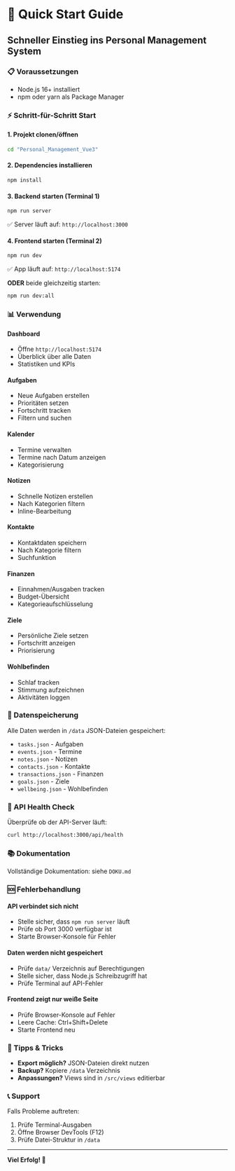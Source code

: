 # 🚀 Quick Start Guide

## Schneller Einstieg ins Personal Management System

### 📋 Voraussetzungen
- Node.js 16+ installiert
- npm oder yarn als Package Manager

### ⚡ Schritt-für-Schritt Start

#### 1. **Projekt clonen/öffnen**
```bash
cd "Personal_Management_Vue3"
```

#### 2. **Dependencies installieren**
```bash
npm install
```

#### 3. **Backend starten** (Terminal 1)
```bash
npm run server
```
✅ Server läuft auf: `http://localhost:3000`

#### 4. **Frontend starten** (Terminal 2)
```bash
npm run dev
```
✅ App läuft auf: `http://localhost:5174`

**ODER** beide gleichzeitig starten:
```bash
npm run dev:all
```

### 📊 Verwendung

#### Dashboard
- Öffne `http://localhost:5174`
- Überblick über alle Daten
- Statistiken und KPIs

#### Aufgaben
- Neue Aufgaben erstellen
- Prioritäten setzen
- Fortschritt tracken
- Filtern und suchen

#### Kalender
- Termine verwalten
- Termine nach Datum anzeigen
- Kategorisierung

#### Notizen
- Schnelle Notizen erstellen
- Nach Kategorien filtern
- Inline-Bearbeitung

#### Kontakte
- Kontaktdaten speichern
- Nach Kategorie filtern
- Suchfunktion

#### Finanzen
- Einnahmen/Ausgaben tracken
- Budget-Übersicht
- Kategorieaufschlüsselung

#### Ziele
- Persönliche Ziele setzen
- Fortschritt anzeigen
- Priorisierung

#### Wohlbefinden
- Schlaf tracken
- Stimmung aufzeichnen
- Aktivitäten loggen

### 💾 Datenspeicherung

Alle Daten werden in `/data` JSON-Dateien gespeichert:
- `tasks.json` - Aufgaben
- `events.json` - Termine
- `notes.json` - Notizen
- `contacts.json` - Kontakte
- `transactions.json` - Finanzen
- `goals.json` - Ziele
- `wellbeing.json` - Wohlbefinden

### 🔧 API Health Check

Überprüfe ob der API-Server läuft:
```bash
curl http://localhost:3000/api/health
```

### 📚 Dokumentation

Vollständige Dokumentation: siehe `DOKU.md`

### 🆘 Fehlerbehandlung

#### API verbindet sich nicht
- Stelle sicher, dass `npm run server` läuft
- Prüfe ob Port 3000 verfügbar ist
- Starte Browser-Konsole für Fehler

#### Daten werden nicht gespeichert
- Prüfe `data/` Verzeichnis auf Berechtigungen
- Stelle sicher, dass Node.js Schreibzugriff hat
- Prüfe Terminal auf API-Fehler

#### Frontend zeigt nur weiße Seite
- Prüfe Browser-Konsole auf Fehler
- Leere Cache: Ctrl+Shift+Delete
- Starte Frontend neu

### 🎯 Tipps & Tricks

- **Export möglich?** JSON-Dateien direkt nutzen
- **Backup?** Kopiere `/data` Verzeichnis
- **Anpassungen?** Views sind in `/src/views` editierbar

### 📞 Support

Falls Probleme auftreten:
1. Prüfe Terminal-Ausgaben
2. Öffne Browser DevTools (F12)
3. Prüfe Datei-Struktur in `/data`

---

**Viel Erfolg! 🎉**
